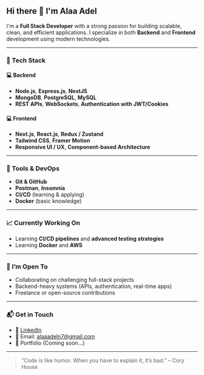 ## Hi there 👋 I'm Alaa Adel

I'm a **Full Stack Developer** with a strong passion for building scalable, clean, and efficient applications. I specialize in both **Backend** and **Frontend** development using modern technologies.

---

### 🧠 Tech Stack

#### 💻 Backend
- **Node.js**, **Express.js**, **NestJS**
- **MongoDB**, **PostgreSQL**, **MySQL**
- **REST APIs**, **WebSockets**, **Authentication with JWT/Cookies**

#### 💻 Frontend
- **Next.js**, **React.js**, **Redux / Zustand**
- **Tailwind CSS**, **Framer Motion**
- **Responsive UI / UX**, **Component-based Architecture**

---

### 🧩 Tools & DevOps
- **Git & GitHub**
- **Postman**, **Insomnia**
- **CI/CD** (learning & applying)
- **Docker** (basic knowledge)

---

### 📈 Currently Working On

- Learning **CI/CD pipelines** and **advanced testing strategies**
- Learning **Docker** and **AWS**

---

### 🚀 I’m Open To
- Collaborating on challenging full-stack projects
- Backend-heavy systems (APIs, authentication, real-time apps)
- Freelance or open-source contributions

---

### 📬 Get in Touch
- 💼 [LinkedIn](https://www.linkedin.com/in/alaaadeln7/)
- 📨 Email: alaaadeln7@gmail.com
- 🧠 Portfolio (Coming soon...)

---

> “Code is like humor. When you have to explain it, it’s bad.” – Cory House
